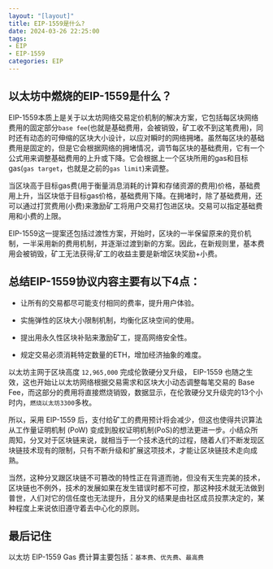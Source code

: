 ```yaml
---
layout: "[layout]"
title: EIP-1559是什么?
date: 2024-03-26 22:25:00
tags:
- EIP
- EIP-1559
categories: EIP
---
```

## 以太坊中燃烧的EIP-1559是什么？

EIP-1559本质上是关于以太坊网络交易定价机制的解决方案，它包括每区块网络费用的固定部分`base fee`(也就是基础费用，会被销毁，矿工收不到这笔费用)，同时还有动态的可伸缩的区块大小设计，以应对瞬时的网络拥堵。虽然每区块的基础费用是固定的，但是它会根据网络的拥堵情况，调节每区块的基础费用，它有一个公式用来调整基础费用的上升或下降。它会根据上一个区块所用的gas和目标gas(`gas target`，也就是之前的`gas limit`)来调整。

当区块高于目标gas费(用于衡量消息消耗的计算和存储资源的费用)价格，基础费用上升，当区块低于目标gas价格，基础费用下降。在拥堵时，除了基础费用，还可以通过打赏费用(小费)来激励矿工将用户交易打包进区块。交易可以指定基础费用和小费的上限。

EIP-1559这一提案还包括过渡性方案，开始时，区块的一半保留原来的竞价机制，一半采用新的费用机制，并逐渐过渡到新的方案。因此，在新规则里，基本费用会被销毁，矿工无法获得;矿工的收益主要是新增区块奖励+小费。

## 总结EIP-1559协议内容主要有以下4点：

- 让所有的交易都尽可能支付相同的费率，提升用户体验。

- 实施弹性的区块大小限制机制，均衡化区块空间的使用。

- 提出用永久性区块补贴来激励矿工，提高网络安全性。

- 规定交易必须消耗特定数量的ETH，增加经济抽象的难度。

以太坊主网于区块高度 `12,965,000` 完成伦敦硬分叉升级， EIP-1559 也随之生效，这也开始让以太坊网络根据交易需求和区块大小动态调整每笔交易的 Base Fee，而这部分的费用将直接燃烧销毁，数据显示，在伦敦硬分叉升级完的13个小时内，`燃烧以太坊3300`多枚。

所以，采用 EIP-1559 后，支付给矿工的费用预计将会减少，但这也使得共识算法从工作量证明机制 (PoW) 变成到股权证明机制(PoS)的想法更进一步。小结众所周知，分叉对于区块链来说，就相当于一个技术迭代的过程，随着人们不断发现区块链技术现有的限制，只有不断升级和扩展这项技术，才能让区块链技术走向成熟。

当然，这种分叉跟区块链不可篡改的特性正在背道而驰，但没有天生完美的技术，区块链也不例外，技术的发展如果在发生错误时都不可控，那这种技术就无法做到普世，人们对它的信任度也无法提升，且分叉的结果是由社区成员投票决定的，某种程度上来说依旧遵守着去中心化的原则。

## 最后记住

以太坊 EIP-1559 Gas 费计算主要包括：`基本费`、`优先费`、`最高费`